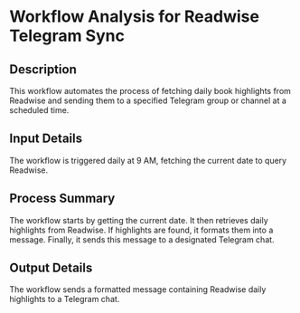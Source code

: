 # Workflow Analysis for Readwise Telegram Sync

## Description
This workflow automates the process of fetching daily book highlights from Readwise and sending them to a specified Telegram group or channel at a scheduled time.

## Input Details
The workflow is triggered daily at 9 AM, fetching the current date to query Readwise.

## Process Summary
The workflow starts by getting the current date. It then retrieves daily highlights from Readwise. If highlights are found, it formats them into a message. Finally, it sends this message to a designated Telegram chat.

## Output Details
The workflow sends a formatted message containing Readwise daily highlights to a Telegram chat.
